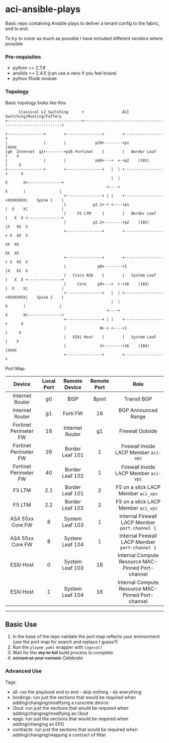 # aci-ansible-plays

Basic repo containing Ansible plays to deliver a tenant config to the fabric, end to end.

To try to cover as much as possible I have included different vendors where possible

### Pre-requisites

- python >= 2.7.9
- ansible >= 2.4.0 (can use a venv if you feel brave)
- python f5sdk module

### Topology

Basic topology looks like this: 

```text
      Classical L2 Switching      +                 ACI Switching/Routing/Faffery
+---------------------------------+------------------------------------------------------------+

+----------------+        +----------------+        +-----------------+
|                |        |             p39+--------+p1               |XXXX
|g0  Internet  g1+--------+p16 Fortinet    |        |   Border Leaf   |    X
|                |        |             p40+---+  +-+p2    (101)      |     X
+----------------+        +----------------+   |  | +-----------------+      X
                                               |  |                   X       X+---------------+
                                             +----+                    X       |               |
                          +----------------+ | |    +-----------------+XXXXXXXX|    Spine 1    |
                          |            p2.1+-+ +----+p1               |  X    X|               |
                          |     F5 LTM     |        |   Border Leaf   |   X  X +---------------+
                          |            p2.2+--------+p2    (102)      |X   XX  X
                          +----------------+        +-----------------+ X  XX  X
                                                                         XX  XX
                                                                         XX  XX
                          +----------------+        +-----------------+ X  XX  X
                          |              p8+--------+1                |X   XX  X
                          |   Cisco ASA    |        |   System Leaf   |   X  X +---------------+
                          |     Core     p9+---+  +-+16    (103)      |  X    X|               |
                          +----------------+   |  | +-----------------+XXXXXXXX|    Spine 2    |
                                               |  |                    X       |               |
                                             +----+                   X       X+---------------+
                          +----------------+ | |    +-----------------+      X
                          |               0+-+ +----+1                |     X
                          |   ESXi Host    |        |   System Leaf   |    X
                          |               1+--------+16    (104)      |XXXX
                          +----------------+        +-----------------+
```
Port Map:

| Device                | Local Port | Remote Device  | Remote Port|  Role                                             |
| :-------------------: | :---------:| :------------: | :--------: | :-----------------------------------------------: | 
| Internet Router       | g0        | $ISP            | $port      | Transit BGP                                       |
| Internet Router       | g1        | Forti FW        | 16         | BGP Announced Range                               |
| Fortinet Perimeter FW | 16        | Internet Router | g1         | Firewall Outside                                  |
| Fortinet Perimeter FW | 39        | Border Leaf 101 | 1          | Firewall Inside LACP Member `aci-vpc`             |
| Fortinet Perimeter FW | 40        | Border Leaf 102 | 1          | Firewall Inside LACP Member `aci-vpc`             |
| F5 LTM                | 2.1       | Border Leaf 101 | 2          | F5 on a stick LACP Member `aci_vpc`               |
| F5 LTM                | 2.2       | Border Leaf 102 | 2          | F5 on a stick LACP Member `aci_vpc`               |
| ASA 55xx Core FW      | 8         | System Leaf 103 | 1          | Internal Firewall LACP Member `port-channel 1`    |
| ASA 55xx Core FW      | 8         | System Leaf 104 | 1          | Internal Firewall LACP Member `port-channel 1`    |
| ESXi Host             | 0         | System Leaf 103 | 16         | Internal Compute Resource MAC-Pinned Port-channel | 
| ESXi Host             | 1         | System Leaf 104 | 16         | Internal Compute Resource MAC-Pinned Port-channel |

---

## Basic Use

1) In the base of the repo validate the port map reflects your environment (use the port map for search and replace I guess?)
2) Run the `playme.yaml` wrapper with `tags=all`
3) Wait for the ~~sky to fall~~ build process to complete
4) ~~scream at your console~~ Celebrate

### Advanced Use

Tags:
- all: run the playbook end to end - skip nothing - do everything
- bindings: run just the sections that would be required when adding/changing/modifying a concrete device
- l3out: run just the sections that would be required when adding/changing/modifying an l3out
- epgs: run just the sections that would be required when adding/changing an EPG
- contracts: run just the sections that would be required when adding/changing/mapping a contract of filter

